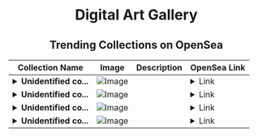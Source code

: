 <div align="center">

# Digital Art Gallery

## Trending Collections on OpenSea

| Collection Name                       | Image                                                                                     | Description                       | OpenSea Link                                                                                          |
|---------------------------------------|-------------------------------------------------------------------------------------------|-----------------------------------|--------------------------------------------------------------------------------------------------------|
| **<details><summary>Unidentified co...</summary>Unidentified contract f8c505d8-bf9b-4efe-9414-8882df09d256</details>** | ![Image](https://i.seadn.io/s/raw/files/e86404459f0a28661c41bd910f8b5899.png?w=500&auto=format?w=200&auto=format) |  | <details><summary>Link</summary>[Unidentified contract f8c505d8-bf9b-4efe-9414-8882df09d256](https://opensea.io/collection/unidentified-contract-f8c505d8-bf9b-4efe-9414-8882)</details> |
| **<details><summary>Unidentified co...</summary>Unidentified contract 614972d9-0892-4c05-9c38-7763a5d998a5</details>** | ![Image](https://i.seadn.io/s/raw/files/c37dfbbc7db85bb655460718b26fd37e.jpg?w=500&auto=format?w=200&auto=format) |  | <details><summary>Link</summary>[Unidentified contract 614972d9-0892-4c05-9c38-7763a5d998a5](https://opensea.io/collection/unidentified-contract-614972d9-0892-4c05-9c38-7763)</details> |
| **<details><summary>Unidentified co...</summary>Unidentified contract 4c18c2be-a50a-4b76-9f20-61145b8aad27</details>** | ![Image](https://i.seadn.io/s/raw/files/e86404459f0a28661c41bd910f8b5899.png?w=500&auto=format?w=200&auto=format) |  | <details><summary>Link</summary>[Unidentified contract 4c18c2be-a50a-4b76-9f20-61145b8aad27](https://opensea.io/collection/unidentified-contract-4c18c2be-a50a-4b76-9f20-6114)</details> |
| **<details><summary>Unidentified co...</summary>Unidentified contract 3ae38289-5116-4f62-ac4a-5e8f41eb1ca6</details>** | ![Image](https://i.seadn.io/s/raw/files/7bcffd5e974c148aaba93cda878384a5.png?w=500&auto=format?w=200&auto=format) |  | <details><summary>Link</summary>[Unidentified contract 3ae38289-5116-4f62-ac4a-5e8f41eb1ca6](https://opensea.io/collection/unidentified-contract-3ae38289-5116-4f62-ac4a-5e8f)</details> |

</div>